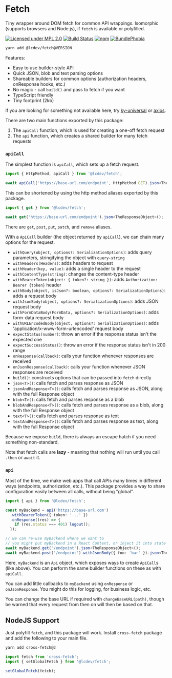 # Fetch
Tiny wrapper around DOM fetch for common API wrappings. Isomorphic (supports browsers and Node.js), if `fetch` is available or polyfilled.

[![Licensed under MPL 2.0](https://img.shields.io/badge/license-MPL_2.0-green.svg)](https://www.mozilla.org/en-US/MPL/2.0/)
[![Build Status](https://github.com/launchcodedev/fetch/workflows/CI/badge.svg)](https://github.com/launchcodedev/fetch/actions)
[![npm](https://img.shields.io/npm/v/@lcdev/fetch.svg)](https://www.npmjs.com/package/@lcdev/fetch)
[![BundlePhobia](https://badgen.net/bundlephobia/minzip/@lcdev/fetch)](https://bundlephobia.com/result?p=@lcdev/fetch@latest)

```bash
yarn add @lcdev/fetch@VERSION
```

Features:
- Easy to use builder-style API
- Quick JSON, blob and text parsing options
- Shareable builders for common options (authorization headers, onResponse hooks, etc.)
- No magic - call `build()` and pass to fetch if you want
- TypeScript friendly
- Tiny footprint (2kb)

If you are looking for something not available here, try [ky-universal](https://github.com/sindresorhus/ky-universal) or [axios](https://github.com/axios/axios).

There are two main functions exported by this package:

1. The `apiCall` function, which is used for creating a one-off fetch request
2. The `api` function, which creates a shared builder for many fetch requests

### `apiCall`
The simplest function is `apiCall`, which sets up a fetch request.

```typescript
import { HttpMethod, apiCall } from '@lcdev/fetch';

await apiCall('https://base-url.com/endpoint', HttpMethod.GET).json<TheResponseObject>();
```

This can be shortened by using the http method aliases exported by this package.

```typescript
import { get } from '@lcdev/fetch';

await get('https://base-url.com/endpoint').json<TheResponseObject>();
```

There are `get`, `post`, `put`, `patch`, and `remove` aliases.

With a `ApiCall` builder (the object returned by `apiCall`), we can chain many options for the request.

- `withQuery(object, options?: SerializationOptions)`: adds query parameters, stringifying the object with `query-string`
- `withHeaders(Headers)`: adds headers to request
- `withHeader(key, value)`: adds a single header to the request
- `withContentType(string)`: changes the content-type header
- `withBearerToken(object: { token?: string })`: adds `Authorization: Bearer {token}` header
- `withBody(object, isJson?: boolean, options?: SerializationOptions)`: adds a request body
- `withJsonBody(object, options?: SerializationOptions)`: adds JSON request body
- `withFormDataBody(FormData, options?: SerializationOptions)`: adds form-data request body
- `withURLEncodedBody(object, options?: SerializationOptions)`: adds 'application/x-www-form-urlencoded' request body
- `expectStatus(number)`: throw an error if the response status isn't the expected one
- `expectSuccessStatus()`: throw an error if the response status isn't in 200 range
- `onResponse(callback)`: calls your function whenever responses are received
- `onJsonResponse(callback)`: calls your function whenever JSON responses are received
- `build()`: constructs options that can be passed into `fetch` directly
- `json<T>()`: calls fetch and parses response as JSON
- `jsonAndResponse<T>()`: calls fetch and parses response as JSON, along with the full Response object
- `blob<T>()`: calls fetch and parses response as a blob
- `blobAndResponse<T>()`: calls fetch and parses response as a blob, along with the full Response object
- `text<T>()`: calls fetch and parses response as text
- `textAndResponse<T>()`: calls fetch and parses response as text, along with the full Response object

Because we expose `build`, there is always an escape hatch if you need something non-standard.

Note that fetch calls are **lazy** - meaning that nothing will run until you call `.then` or `await` it.

### `api`
Most of the time, we make web apps that call APIs many times in different ways (endpoints, authorization, etc.).
This package provides a way to share configuration easily between all calls, without being "global".

```typescript
import { api } from '@lcdev/fetch';

const myBackend = api('https://base-url.com')
  .withBearerToken({ token: '...' })
  .onResponse((res) => {
    if (res.status === 401) logout();
  });

// we can re-use myBackend where we want to
// you might put myBackend in a React Context, or inject it into state management
await myBackend.get('/endpoint').json<TheResponseObject>();
await myBackend.post('/endpoint').withJsonBody({ foo: 'bar' }).json<TheOtherResponse>();
```

Here, `myBackend` is an `Api` object, which exposes ways to create `ApiCall`s (like above).
You can perform the same builder functions on these as with `apiCall`.

You can add little callbacks to `myBackend` using `onResponse` or `onJsonResponse`. You might
do this for logging, for business logic, etc.

You can change the base URL if required with `changeBaseURL(path)`, though be warned that 
every request from then on will then be based on that.

## NodeJS Support
Just polyfill `fetch`, and this package will work. Install `cross-fetch` package and add the following to your main file.

```bash
yarn add cross-fetch@3
```

```typescript
import fetch from 'cross-fetch';
import { setGlobalFetch } from '@lcdev/fetch';

setGlobalFetch(fetch);
```
